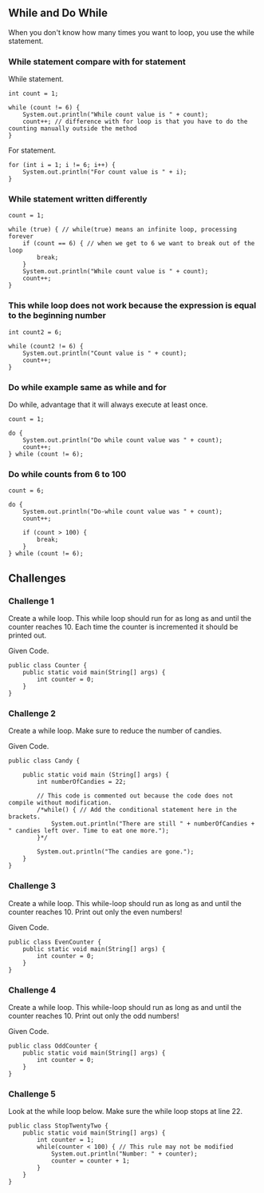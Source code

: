 ## While and Do While

When you don't know how many times you want to loop, you use the while statement.

### While statement compare with for statement

While statement.

    int count = 1;

    while (count != 6) {
        System.out.println("While count value is " + count);
        count++; // difference with for loop is that you have to do the counting manually outside the method
    }

For statement.

    for (int i = 1; i != 6; i++) {
        System.out.println("For count value is " + i);
    }

### While statement written differently

    count = 1;

    while (true) { // while(true) means an infinite loop, processing forever
        if (count == 6) { // when we get to 6 we want to break out of the loop
            break;
        }
        System.out.println("While count value is " + count);
        count++;
    }

### This while loop does not work because the expression is equal to the beginning number

    int count2 = 6;
    
    while (count2 != 6) {
        System.out.println("Count value is " + count);
        count++;
    }

### Do while example same as while and for

Do while, advantage that it will always execute at least once.

    count = 1;
    
    do {
        System.out.println("Do while count value was " + count);
        count++;
    } while (count != 6);

### Do while counts from 6 to 100

    count = 6;
    
    do {
        System.out.println("Do-while count value was " + count);
        count++;
    
        if (count > 100) {
            break;
        }
    } while (count != 6);

## Challenges

### Challenge 1

Create a while loop. This while loop should run for as long as and until the counter reaches 10. Each time the counter is incremented it should be printed out.

Given Code.

    public class Counter {
        public static void main(String[] args) {
            int counter = 0;
        }
    }

### Challenge 2

Create a while loop. Make sure to reduce the number of candies.

Given Code.

    public class Candy {
    
        public static void main (String[] args) {
            int numberOfCandies = 22;
    
            // This code is commented out because the code does not compile without modification.
            /*while() { // Add the conditional statement here in the brackets.
                System.out.println("There are still " + numberOfCandies + " candies left over. Time to eat one more.");    
            }*/
    
            System.out.println("The candies are gone.");
        }
    }

### Challenge 3

Create a while loop. This while-loop should run as long as and until the counter reaches 10. Print out only the even numbers!

Given Code.

    public class EvenCounter {
        public static void main(String[] args) {
            int counter = 0;
        }
    }

### Challenge 4

Create a while loop. This while-loop should run as long as and until the counter reaches 10. Print out only the odd numbers!

Given Code.

    public class OddCounter {
        public static void main(String[] args) {            
            int counter = 0;
        }
    }

### Challenge 5

Look at the while loop below. Make sure the while loop stops at line 22.

    public class StopTwentyTwo {
        public static void main(String[] args) {
            int counter = 1;
            while(counter < 100) { // This rule may not be modified
                System.out.println("Number: " + counter);
                counter = counter + 1;
            }
        }
    }